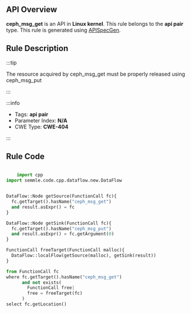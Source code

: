 ---
---


## API Overview
**ceph_msg_get** is an API in **Linux kernel**. This rule belongs to the **api pair** type. This rule is generated using [APISpecGen](../../tools/APISpecGen).
## Rule Description

:::tip

The resource acquired by ceph_msg_get must be properly released using ceph_msg_put

:::

:::info

- Tags: **api pair**
- Parameter Index: **N/A**
- CWE Type: **CWE-404**

:::

## Rule Code
```python

    import cpp
import semmle.code.cpp.dataflow.new.DataFlow


DataFlow::Node getSource(FunctionCall fc){
  fc.getTarget().hasName("ceph_msg_get")
  and result.asExpr() = fc
}

DataFlow::Node getSink(FunctionCall fc){
  fc.getTarget().hasName("ceph_msg_put")
  and result.asExpr() = fc.getArgument(0)
}

FunctionCall freeTarget(FunctionCall malloc){
  DataFlow::localFlow(getSource(malloc), getSink(result))
}

from FunctionCall fc
where fc.getTarget().hasName("ceph_msg_get")
      and not exists(
        FunctionCall free| 
        free = freeTarget(fc)
      )
select fc.getLocation()

    
```